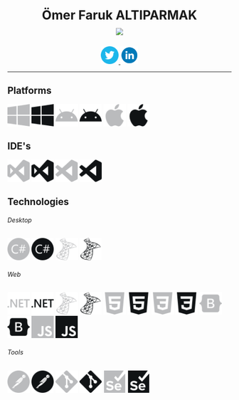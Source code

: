 <h1 align="center">
  Ömer Faruk ALTIPARMAK 
  <br/> 
  <img align="center" src="https://readme-typing-svg.herokuapp.com?font=poppins&center=true&vCenter=true&lines=.NET Developer;MsSQL;.NET%20Framework"> 
</h1>
<p align="center">
<a href="https://twitter.com/" target="_blank">
  <img src="/icons/twitter.svg" alt="Twitter" height="40" width="40" />      
</a>
<a href="https://linkedin.com/in/00ofa" target="_blank">
  <img src="/icons/linkedin.svg" alt="LinkedIn" height="40" width="40" />
</a>  
<!--<a href="https://www.gkursad.com/" target="_blank">
  <img align="center" src="/icons/linkedin.svg#gh-dark-mode-only" alt="gkursad" height="30" width="40" />
  <img align="center" src="/icons-black/linkedin.svg#gh-light-mode-only" alt="gkursad" height="30" width="40" />
</a>-->
</p>

---

## Platforms
<p align='left'>
<img src='/icons/windows.svg#gh-dark-mode-only' alt='windows' width="50" heigth="50"> 
<img src='/icons-black/windows.svg#gh-light-mode-only' alt='windows' width="50" heigth="50">
<img src='/icons/android.svg#gh-dark-mode-only' alt='android' width="50" heigth="50">  
<img src='/icons-black/android.svg#gh-light-mode-only' alt='android' width="50" heigth="50"> 
<img src='/icons/apple.svg#gh-dark-mode-only' alt='apple' width="50" heigth="50">
<img src='/icons-black/apple.svg#gh-light-mode-only' alt='apple' width="50" heigth="50">
</p>

## IDE's
<p align="left"> 
<img src='/icons/visualstudio.svg#gh-dark-mode-only' alt='visualstudio' width="50" heigth="50"> 
<img src='/icons-black/visualstudio.svg#gh-light-mode-only' alt='visualstudio' width="50" heigth="50"> 
<img src='/icons/visualstudiocode.svg#gh-dark-mode-only' alt='visualstudiocode' width="50" heigth="50"> 
<img src='/icons-black/visualstudiocode.svg#gh-light-mode-only' alt='visualstudiocode' width="50" heigth="50"> 
</p>

## Technologies 

###### Desktop
<p align="left"> 
<img src='/icons/csharp.svg#gh-dark-mode-only' alt='csharp' width="50" heigth="50"> 
<img src='/icons-black/csharp.svg#gh-light-mode-only' alt='csharp' width="50" heigth="50"> 
<img src='/icons/microsoftsqlserver.svg#gh-dark-mode-only' alt='microsoftsqlserver' width="50" heigth="50"> 
<img src='/icons-black/microsoftsqlserver.svg#gh-light-mode-only' alt='microsoftsqlserver' width="50" heigth="50"> 
</p>

###### Web
<p align="left"> 
<img src='/icons/dotnet.svg#gh-dark-mode-only' alt='dotnet' width="50" heigth="50"> 
<img src='/icons-black/dotnet.svg#gh-light-mode-only' alt='dotnet' width="50" heigth="50"> 
<img src='/icons/microsoftsqlserver.svg#gh-dark-mode-only' alt='microsoftsqlserver' width="50" heigth="50"> 
<img src='/icons-black/microsoftsqlserver.svg#gh-light-mode-only' alt='microsoftsqlserver' width="50" heigth="50"> 
<img src='/icons/html5.svg#gh-dark-mode-only' alt='html5' width="50" heigth="50"> 
<img src='/icons-black/html5.svg#gh-light-mode-only' alt='html5' width="50" heigth="50"> 
<img src='/icons/css3.svg#gh-dark-mode-only' alt='css3' width="50" heigth="50"> 
<img src='/icons-black/css3.svg#gh-light-mode-only' alt='css3' width="50" heigth="50"> 
<img src='/icons/bootstrap.svg#gh-dark-mode-only' alt='bootstrap' width="50" heigth="50"> 
<img src='/icons-black/bootstrap.svg#gh-light-mode-only' alt='bootstrap' width="50" heigth="50"> 
<img src='/icons/javascript.svg#gh-dark-mode-only' alt='bootstrap' width="50" heigth="50"> 
<img src='/icons-black/javascript.svg#gh-light-mode-only' alt='bootstrap' width="50" heigth="50"> 
</p>

###### Tools
<p align="left">
<img src='/icons/postman.svg#gh-dark-mode-only' alt='postman' width="50" heigth="50"> 
<img src='/icons-black/postman.svg#gh-light-mode-only' alt='postman' width="50" heigth="50"> 
<img src='/icons/git.svg#gh-dark-mode-only' alt='git' width="50" heigth="50"> 
<img src='/icons-black/git.svg#gh-light-mode-only' alt='git' width="50" heigth="50"> 
<img src='/icons/selenium.svg#gh-dark-mode-only' alt='selenium' width="50" heigth="50"> 
<img src='/icons-black/selenium.svg#gh-light-mode-only' alt='selenium' width="50" heigth="50"> 
</p>
